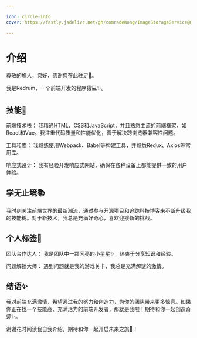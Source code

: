 ```yaml
---

icon: circle-info
cover: https://fastly.jsdelivr.net/gh/comradeWong/ImageStorageService@master/img/17002092591001700209258394.png

---
```


# 介绍

尊敬的旅人，您好，感谢您在此驻足👋。

我是Redrum，一个前端开发的程序猿💻✨。

## 技能🚀
前端技术栈： 我精通HTML、CSS和JavaScript，并且熟悉主流的前端框架，如React和Vue。我注重代码质量和性能优化，善于解决跨浏览器兼容性问题。

工具和库： 我熟练使用Webpack、Babel等构建工具，并熟悉Redux、Axios等常用库。

响应式设计： 我有经验开发响应式网站，确保在各种设备上都能提供一致的用户体验。

## 学无止境📚
我时刻关注前端世界的最新潮流，通过参与开源项目和追踪科技博客来不断升级我的技能树。对于新技术，我总是充满好奇心，喜欢迎接新的挑战。

## 个人标签💖
团队合作达人： 我是团队中一颗闪亮的小星星✨，热衷于分享知识和经验。

问题解锁大师： 遇到问题就是我的游戏关卡，我总是充满解谜的激情。

## 结语✨
我对前端充满激情，希望通过我的努力和创造力，为你的团队带来更多惊喜。如果你正在找一个技能高、充满活力的前端开发者，那就是我啦！期待和你一起创造奇迹✨。

谢谢花时间读我自我介绍，期待和你一起开启未来之旅🚀！

